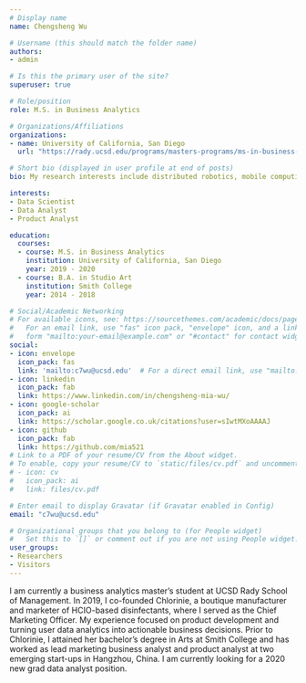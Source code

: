 ```yaml
---
# Display name
name: Chengsheng Wu

# Username (this should match the folder name)
authors:
- admin

# Is this the primary user of the site?
superuser: true

# Role/position
role: M.S. in Business Analytics

# Organizations/Affiliations
organizations:
- name: University of California, San Diego
  url: "https://rady.ucsd.edu/programs/masters-programs/ms-in-business-analytics/"

# Short bio (displayed in user profile at end of posts)
bio: My research interests include distributed robotics, mobile computing and programmable matter.

interests:
- Data Scientist
- Data Analyst
- Product Analyst

education:
  courses:
  - course: M.S. in Business Analytics
    institution: University of California, San Diego
    year: 2019 - 2020
  - course: B.A. in Studio Art
    institution: Smith College
    year: 2014 - 2018

# Social/Academic Networking
# For available icons, see: https://sourcethemes.com/academic/docs/page-builder/#icons
#   For an email link, use "fas" icon pack, "envelope" icon, and a link in the
#   form "mailto:your-email@example.com" or "#contact" for contact widget.
social:
- icon: envelope
  icon_pack: fas
  link: 'mailto:c7wu@ucsd.edu'  # For a direct email link, use "mailto:test@example.org".
- icon: linkedin
  icon_pack: fab
  link: https://www.linkedin.com/in/chengsheng-mia-wu/
- icon: google-scholar
  icon_pack: ai
  link: https://scholar.google.co.uk/citations?user=sIwtMXoAAAAJ
- icon: github
  icon_pack: fab
  link: https://github.com/mia521
# Link to a PDF of your resume/CV from the About widget.
# To enable, copy your resume/CV to `static/files/cv.pdf` and uncomment the lines below.
# - icon: cv
#   icon_pack: ai
#   link: files/cv.pdf

# Enter email to display Gravatar (if Gravatar enabled in Config)
email: "c7wu@ucsd.edu"

# Organizational groups that you belong to (for People widget)
#   Set this to `[]` or comment out if you are not using People widget.
user_groups:
- Researchers
- Visitors
---
```


I am currently a business analytics master’s student at UCSD Rady School of Management. In 2019, I co-founded Chlorinie, a boutique manufacturer and marketer of HCIO-based disinfectants, where I served as the Chief Marketing Officer. My experience focused on product development and turning user data analytics into actionable business decisions. Prior to Chlorinie, I attained her bachelor’s degree in Arts at Smith College and has worked as lead marketing business analyst and product analyst at two emerging start-ups in Hangzhou, China. I am currently looking for a 2020 new grad data analyst position.

